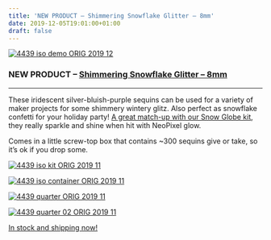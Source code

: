 ```yaml
---
title: 'NEW PRODUCT – Shimmering Snowflake Glitter – 8mm'
date: 2019-12-05T19:01:00+01:00
draft: false
---
```


[![4439 iso demo ORIG 2019 12](https://cdn-blog.adafruit.com/uploads/2019/12/4439_iso_demo_ORIG_2019_12.jpg "4439_iso_demo_ORIG_2019_12.jpg")](https://www.adafruit.com/product/4439)

### NEW PRODUCT – [Shimmering Snowflake Glitter – 8mm](https://www.adafruit.com/product/4439)

* * *

These iridescent silver-bluish-purple sequins can be used for a variety of maker projects for some shimmery wintery glitz. Also perfect as snowflake confetti for your holiday party! [A great match-up with our Snow Globe kit](https://www.adafruit.com/product/4011), they really sparkle and shine when hit with NeoPixel glow.

Comes in a little screw-top box that contains ~300 sequins give or take, so it’s ok if you drop some.

[![4439 iso kit ORIG 2019 11](https://cdn-blog.adafruit.com/uploads/2019/12/4439_iso_kit_ORIG_2019_11.jpg "4439_iso_kit_ORIG_2019_11.jpg")](https://www.adafruit.com/product/4439)

[![4439 iso container ORIG 2019 11](https://cdn-blog.adafruit.com/uploads/2019/12/4439_iso_container_ORIG_2019_11.jpg "4439_iso_container_ORIG_2019_11.jpg")](https://www.adafruit.com/product/4439)

[![4439 quarter ORIG 2019 11](https://cdn-blog.adafruit.com/uploads/2019/12/4439_quarter_ORIG_2019_11.jpg "4439_quarter_ORIG_2019_11.jpg")](https://www.adafruit.com/product/4439)

[![4439 quarter 02 ORIG 2019 11](https://cdn-blog.adafruit.com/uploads/2019/12/4439_quarter_02_ORIG_2019_11.jpg "4439_quarter_02_ORIG_2019_11.jpg")](https://www.adafruit.com/product/4439)

[In stock and shipping now!](https://www.adafruit.com/product/4439)